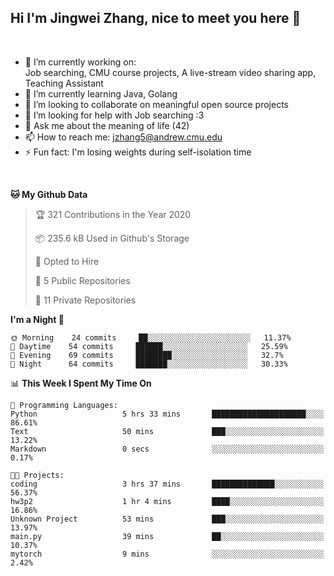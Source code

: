 Hi I'm Jingwei Zhang, nice to meet you here 👋
---
<br>


- 🔭 I’m currently working on: <br>
    Job searching, CMU course projects, A live-stream video sharing app, Teaching Assistant
- 🌱 I’m currently learning Java, Golang
- 👯 I’m looking to collaborate on meaningful open source projects
- 🤔 I’m looking for help with Job searching :3
- 💬 Ask me about the meaning of life (42)
- 📫 How to reach me: jzhang5@andrew.cmu.edu
- ⚡ Fun fact: I'm losing weights during self-isolation time
<br>


<!--START_SECTION:waka-->
**🐱 My Github Data** 

> 🏆 321 Contributions in the Year 2020
 > 
> 📦 235.6 kB Used in Github's Storage 
 > 
> 💼 Opted to Hire
 > 
> 📜 5 Public Repositories
 > 
> 🔑 11 Private Repositories 

**I'm a Night 🦉** 

```text
🌞 Morning    24 commits     ██░░░░░░░░░░░░░░░░░░░░░░░   11.37% 
🌆 Daytime    54 commits     ██████░░░░░░░░░░░░░░░░░░░   25.59% 
🌃 Evening    69 commits     ████████░░░░░░░░░░░░░░░░░   32.7% 
🌙 Night      64 commits     ███████░░░░░░░░░░░░░░░░░░   30.33%

```


📊 **This Week I Spent My Time On** 

```text
💬 Programming Languages: 
Python                   5 hrs 33 mins       █████████████████████░░░░   86.61% 
Text                     50 mins             ███░░░░░░░░░░░░░░░░░░░░░░   13.22% 
Markdown                 0 secs              ░░░░░░░░░░░░░░░░░░░░░░░░░   0.17%

🐱‍💻 Projects: 
coding                   3 hrs 37 mins       ██████████████░░░░░░░░░░░   56.37% 
hw3p2                    1 hr 4 mins         ████░░░░░░░░░░░░░░░░░░░░░   16.86% 
Unknown Project          53 mins             ███░░░░░░░░░░░░░░░░░░░░░░   13.97% 
main.py                  39 mins             ██░░░░░░░░░░░░░░░░░░░░░░░   10.37% 
mytorch                  9 mins              ░░░░░░░░░░░░░░░░░░░░░░░░░   2.42%

```


<!--END_SECTION:waka-->
